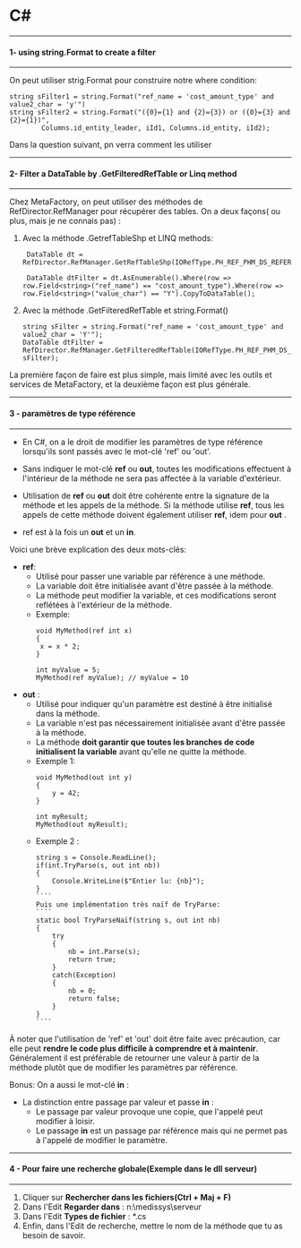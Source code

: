 # C#
***
#### 1- using string.Format to create a filter 
***
On peut utiliser strig.Format pour construire notre where condition:
````
string sFilter1 = string.Format("ref_name = 'cost_amount_type' and value2_char = 'y'")
string sFilter2 = string.Format("({0}={1} and {2}={3}) or ({0}={3} and {2}={1})",
        Columns.id_entity_leader, iId1, Columns.id_entity, iId2);
````
Dans la question suivant, pn verra comment les utiliser 

***
#### 2- Filter a DataTable by .GetFilteredRefTable or Linq method
***
Chez MetaFactory, on peut utiliser des méthodes de  RefDirector.RefManager pour récupérer des tables.
On a deux façons( ou plus, mais je ne connais pas) :
1. Avec la méthode .GetrefTableShp et LINQ methods:
    ````
     DataTable dt = RefDirector.RefManager.GetRefTableShp(IORefType.PH_REF_PHM_DS_REFERENCE);
    
     DataTable dtFilter = dt.AsEnumerable().Where(row => row.Field<string>("ref_name") == "cost_amount_type").Where(row => row.Field<string>("value_char") == "Y").CopyToDataTable();
    ````
2. Avec la méthode .GetFilteredRefTable et string.Format()
    ````
    string sFilter = string.Format("ref_name = 'cost_amount_type' and value2_char = 'Y'");
    DataTable dtFilter = RefDirector.RefManager.GetFilteredRefTable(IORefType.PH_REF_PHM_DS_REFERENCE, sFilter);
    ````

La première façon de faire est plus simple, mais limité avec les outils et services de MetaFactory, et la deuxième façon est plus générale.

***
#### 3 - paramètres de type référence
***
- En C#, on a le droit de modifier les paramètres de type référence lorsqu'ils sont passés avec le mot-clé 'ref' ou 'out'. 

- Sans indiquer le mot-clé __ref__ ou __out__, toutes les modifications effectuent à l'intérieur de la méthode ne sera pas affectée à la variable d'extérieur.

- Utilisation de __ref__ ou __out__ doit être cohérente entre la signature de la méthode et les appels de la méthode. Si la méthode utilise __ref__, tous les appels de cette méthode doivent également utiliser __ref__, idem pour __out__ .

- ref est à la fois un __out__ et un __in__.

Voici une brève explication des deux mots-clés:
- __ref__:
    - Utilisé pour passer une variable par référence à une méthode.
    - La variable doit être initialisée avant d'être passée à la méthode.
    - La méthode peut modifier la variable, et ces modifications seront reflétées à l'extérieur de la méthode.
    - Exemple:
        ````
        void MyMethod(ref int x) 
        {
         x = x * 2;   
        }
    
        int myValue = 5;
        MyMethod(ref myValue); // myValue = 10
        ````
- __out__ :
    - Utilisé pour indiquer qu'un paramètre est destiné à être initialisé dans la méthode.
    - La variable n'est pas nécessairement initialisée avant d'être passée à la méthode.
    - La méthode __doit garantir que toutes les branches de code initialisent la variable__ avant qu'elle ne quitte la méthode.
    - Exemple 1: 
        ````
        void MyMethod(out int y)
        {
            y = 42;
        }
    
        int myResult;
        MyMethod(out myResult);
        ````
    - Exemple 2 : 
        `````
        string s = Console.ReadLine();
        if(int.TryParse(s, out int nb))
        {
            Console.WriteLine($"Entier lu: {nb}");
        }
        ````
        Puis une implémentation très naïf de TryParse:
        ````
        static bool TryParseNaïf(string s, out int nb)
        {
            try
            {
                nb = int.Parse(s);
                return true;
            }
            catch(Exception)
            {
                nb = 0;
                return false;
            }
        }
        ````

À noter que l'utilisation de 'ref' et 'out' doit être faite avec précaution, car elle peut __rendre le code plus difficile à comprendre et à maintenir__.
Généralement il est préférable de retourner une valeur à partir de la méthode plutôt que de modifier les paramètres par référence.

Bonus: On a aussi le mot-clé __in__ :
- La distinction entre passage par valeur et passe __in__ :
    - Le passage par valeur provoque une copie, que l'appelé peut modifier à loisir.
    - Le passage __in__ est un passage par référence mais qui ne permet pas à l'appelé de modifier le paramètre.

***
#### 4 - Pour faire une recherche globale(Exemple dans le dll serveur)
***
1. Cliquer sur __Rechercher dans les fichiers(Ctrl + Maj + F)__
2. Dans l'Edit __Regarder dans__ : n:\medissys\serveur
3. Dans l'Edit __Types de fichier__ : *.cs
4. Enfin, dans l'Edit de recherche, mettre le nom de la méthode que tu as besoin de savoir.

